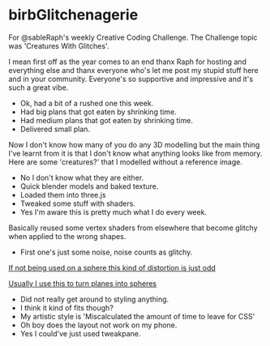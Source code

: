 # birbGlitchenagerie

For @sableRaph's weekly Creative Coding Challenge. The Challenge topic was 'Creatures With Glitches'.

I mean first off as the year comes to an end thanx Raph for hosting and everything else and thanx everyone who's let me post my stupid stuff here and in your community. Everyone's so supportive and impressive and it's such a great vibe.

- Ok, had a bit of a rushed one this week.
- Had big plans that got eaten by shrinking time.
- Had medium plans that got eaten by shrinking time.
- Delivered small plan.

Now I don't know how many of you do any 3D modelling but the main thing I've learnt from it is that I don't know what anything looks like from memory. Here are some 'creatures?' that I modelled without a reference image.

- No I don't know what they are either.
- Quick blender models and baked texture.
- Loaded them into three.js
- Tweaked some stuff with shaders.
- Yes I'm aware this is pretty much what I do every week.

Basically reused some vertex shaders from elsewhere that become glitchy when applied to the wrong shapes.

- First one's just some noise, noise counts as glitchy.


[If not being used on a sphere this kind of distortion is just odd](https://tympanus.net/codrops/2021/01/26/twisted-colorful-spheres-with-three-js/)

[Usually I use this to turn planes into spheres](https://twitter.com/pumaparded/status/1468583699344236554)

- Did not really get around to styling anything.
- I think it kind of fits though?
- My artistic style is 'Miscalculated the amount of time to leave for CSS'
- Oh boy does the layout not work on my phone.
- Yes I could've just used tweakpane.
